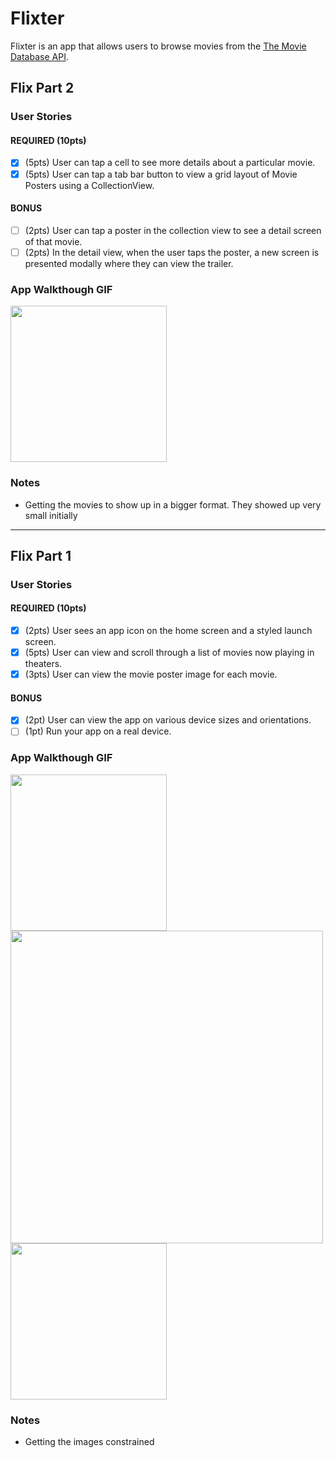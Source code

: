 # Flixter

Flixter is an app that allows users to browse movies from the [The Movie Database API](http://docs.themoviedb.apiary.io/#).

## Flix Part 2

### User Stories

#### REQUIRED (10pts)
- [X] (5pts) User can tap a cell to see more details about a particular movie.
- [X] (5pts) User can tap a tab bar button to view a grid layout of Movie Posters using a CollectionView.

#### BONUS
- [ ] (2pts) User can tap a poster in the collection view to see a detail screen of that movie.
- [ ] (2pts) In the detail view, when the user taps the poster, a new screen is presented modally where they can view the trailer.

### App Walkthough GIF
<img src="http://g.recordit.co/1pRTjOhXjz.gif" width=250><br>

### Notes
- Getting the movies to show up in a bigger format. They showed up very small initially

---

## Flix Part 1

### User Stories
#### REQUIRED (10pts)
- [X] (2pts) User sees an app icon on the home screen and a styled launch screen.
- [X] (5pts) User can view and scroll through a list of movies now playing in theaters.
- [X] (3pts) User can view the movie poster image for each movie.

#### BONUS
- [X] (2pt) User can view the app on various device sizes and orientations.
- [ ] (1pt) Run your app on a real device.

### App Walkthough GIF
<img src="http://g.recordit.co/r5YYd5c00r.gif" width=250><br>
<img src="http://g.recordit.co/M3ni9q2DEF.gif" width=500><br>
<img src="http://g.recordit.co/G5Gj5Qg45T.gif" width=250><br>



### Notes
- Getting the images constrained
